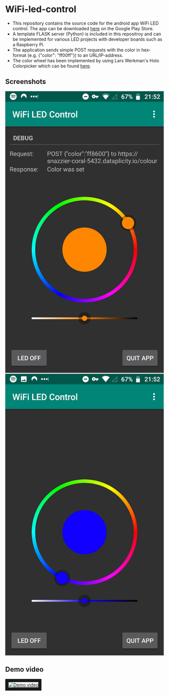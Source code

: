 # WiFi-led-control

* This repository contains the source code for the android app WiFi LED control. The app can be downloaded [here](https://play.google.com/store/apps/details?id=com.apps.bit.little.wifiledcontrol) on the Google Play Store. 
* A template FLASK server (Python) is included in this repositroy and can be implemented for various LED projects with developer boards such as a Raspberry Pi.  
* The application sends simple POST requests with the color in hex-format (e.g. {"color": "ff00ff"}) to an URL/IP-address.
* The color wheel has been implemented by using Lars Werkman's Holo Colorpicker which can be found [here](https://github.com/LarsWerkman/HoloColorPicker).


## Screenshots
<p align="center">
  <img src="https://github.com/NelisG/WiFi-led-control/blob/master/Screenshots/screenshot_debug.png">
  <img src="https://github.com/NelisG/WiFi-led-control/blob/master/Screenshots/screenshot_no_debug.png">
</p>

## Demo video

<a href="https://youtu.be/x3Ux0tDy6Wc
" target="_blank"><img src="http://img.youtube.com/vi/x3Ux0tDy6Wc/0.jpg" 
alt="Demo video" width="240" height="180" border="10" /></a>
